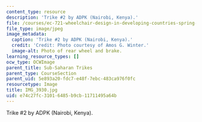 ```yaml
---
content_type: resource
description: 'Trike #2 by ADPK (Nairobi, Kenya).'
file: /courses/ec-721-wheelchair-design-in-developing-countries-spring-2009/e74c27fc31016485b9cb11711495a64b_IMG_3930.jpg
file_type: image/jpeg
image_metadata:
  caption: 'Trike #2 by ADPK (Nairobi, Kenya).'
  credit: 'Credit: Photo courtesy of Amos G. Winter.'
  image-alt: Photo of rear wheel and brake.
learning_resource_types: []
ocw_type: OCWImage
parent_title: Sub-Saharan Trikes
parent_type: CourseSection
parent_uid: 5e893a20-fdc7-e48f-7ebc-483ca976f0fc
resourcetype: Image
title: IMG_3930.jpg
uid: e74c27fc-3101-6485-b9cb-11711495a64b
---
```

Trike #2 by ADPK (Nairobi, Kenya).

